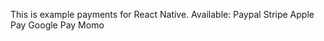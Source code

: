 This is example payments for React Native.
Available:
  Paypal
  Stripe
  Apple Pay
  Google Pay
  Momo